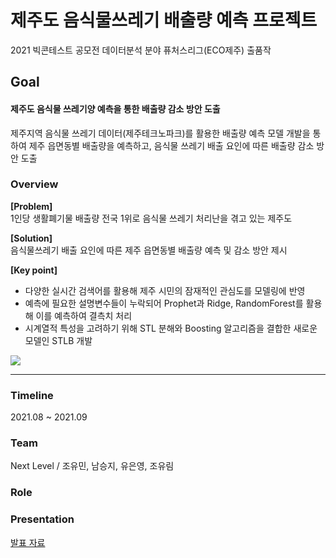 # 제주도 음식물쓰레기 배출량 예측 프로젝트
2021 빅콘테스트 공모전 데이터분석 분야 퓨처스리그(ECO제주) 출품작 

## Goal 
#### **제주도 음식물 쓰레기양 예측을 통한 배출량 감소 방안 도출** <br>
제주지역 음식물 쓰레기 데이터(제주테크노파크)를 활용한 배출량 예측 모델 개발을 통하여 제주 읍면동별 배출량을 예측하고, 음식물 쓰레기 배출 요인에 따른 배출량 감소 방안 도출 <br>

### Overview


**[Problem]** <br>
1인당 생활폐기물 배출량 전국 1위로 음식물 쓰레기 처리난을 겪고 있는 제주도

**[Solution]** <br>
음식물쓰레기 배출 요인에 따른 제주 읍면동별 배출량 예측 및 감소 방안 제시

**[Key point]**
- 다양한 실시간 검색어를 활용해 제주 시민의 잠재적인 관심도를 모델링에 반영
- 예측에 필요한 설명변수들이 누락되어 Prophet과 Ridge, RandomForest를 활용해 이를 예측하여 결측치 처리
- 시계열적 특성을 고려하기 위해 STL 분해와 Boosting 알고리즘을 결합한 새로운 모델인 STLB 개발 

![](image/img1.PNG)

- - -

### Timeline
2021.08 ~ 2021.09

### Team
Next Level / 조유민, 남승지, 유은영, 조유림

### Role

### Presentation
[발표 자료]()

